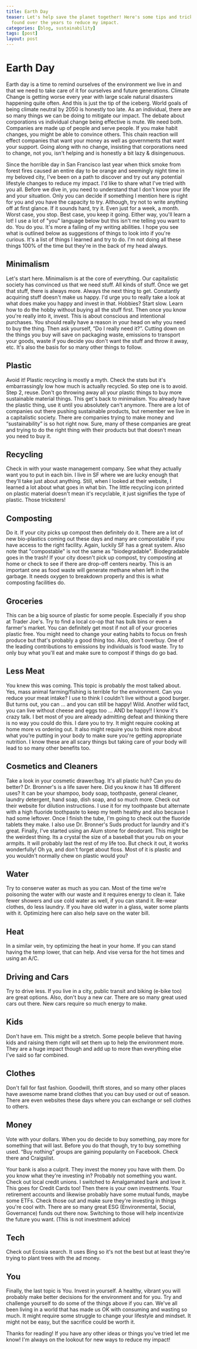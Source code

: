 ```yaml
---
title: Earth Day
teaser: Let's help save the planet together! Here's some tips and tricks I've
  found over the years to reduce my impact.
categories: [blog, sustainability]
tags: [post]
layout: post
---
```


# Earth Day

Earth day is a time to remind ourselves of the environment we live in and that
we need to take care of it for ourselves and future generations. Climate Change
is getting worse every year with large scale natural disasters happening quite
often. And this is just the tip of the iceberg. World goals of being climate
neutral by 2050 is honestly too late. As an individual, there are so many things
we can be doing to mitigate our impact. The debate about corporations vs
individual change being effective is mute. We need both. Companies are made up
of people and serve people. If you make habit changes, you might be able to
convince others. This chain reaction will effect companies that want your money
as well as governments that want your support. Going along with no change,
insisting that corporations need to change, not you, isn't helping and is
honestly a bit lazy & disingenuous.

Since the horrible day in San Francisco last year when thick smoke from forest
fires caused an entire day to be orange and seemingly night time in my beloved
city, I've been on a path to discover and try out any potential lifestyle
changes to reduce my impact. I'd like to share what I've tried with you all.
Before we dive in, you need to understand that I don't know your life and your
situation. Only you can decide if something I mention here is right for you and
you have the capacity to try. Although, try not to write anything off at first
glance. If it sounds hard, try it. Even just for a week, a month. Worst case,
you stop. Best case, you keep it going. Either way, you'll learn a lot! I use a
lot of "you" language below but this isn't me telling you want to do. You do
you. It's more a failing of my writing abilities. I hope you see what is
outlined below as suggestions of things to look into if you're curious. It's a
list of things I learned and try to do. I'm not doing all these things 100% of
the time but they're in the back of my head always.

## Minimalism

Let's start here. Minimalism is at the core of everything. Our capitalistic
society has convinced us that we need stuff. All kinds of stuff. Once we get
that stuff, there is always more. Always the next thing to get. Constantly
acquiring stuff doesn't make us happy. I'd urge you to really take a look at
what does make you happy and invest in that. Hobbies? Start slow. Learn how to
do the hobby without buying all the stuff first. Then once you know you're
really into it, invest. This is about conscious and intentional purchases. You
should really have a reason in your head on why you need to buy the thing. Then
ask yourself, “Do I really need it?”. Cutting down on the things you buy will
save on packaging waste, emissions to transport your goods, waste if you decide
you don't want the stuff and throw it away, etc. It's also the basis for so many
other things to follow.

## Plastic

Avoid it! Plastic recycling is mostly a myth. Check the stats but it's
embarrassingly low how much is actually recycled. So step one is to avoid. Step
2, reuse. Don't go throwing away all your plastic things to buy more sustainable
material things. This get's back to minimalism. You already have the plastic
thing, use it until you absolutely can't anymore. There are a lot of companies
out there pushing sustainable products, but remember we live in a capitalistic
society. There are companies trying to make money and “sustainability” is so hot
right now. Sure, many of these companies are great and trying to do the right
thing with their products but that doesn't mean you need to buy it.

## Recycling

Check in with your waste management company. See what they actually want you to
put in each bin. I live in SF where we are lucky enough that they'll take just
about anything. Still, when I looked at their website, I learned a lot about
what goes in what bin. The little recycling icon printed on plastic material
doesn't mean it's recyclable, it just signifies the type of plastic. Those
tricksters!

## Composting

Do it. If your city picks up compost then definitely do it. There are a lot of
new bio-plastics coming out these days and many are compostable if you have
access to the right facility. Again, luckily SF has a great system. Also note
that "compostable" is not the same as "biodegradable". Biodegradable goes in the
trash! If your city doesn't pick up compost, try composting at home or check to
see if there are drop-off centers nearby. This is an important one as food waste
will generate methane when left in the garbage. It needs oxygen to breakdown
properly and this is what composting facilities do.

## Groceries

This can be a big source of plastic for some people. Especially if you shop at
Trader Joe's. Try to find a local co-op that has bulk bins or even a farmer's
market. You can definitely get most if not all of your groceries plastic free.
You might need to change your eating habits to focus on fresh produce but that's
probably a good thing too. Also, don't overbuy. One of the leading contributions
to emissions by individuals is food waste. Try to only buy what you'll eat and
make sure to compost if things do go bad.

## Less Meat

You knew this was coming. This topic is probably the most talked about. Yes,
mass animal farming/fishing is terrible for the environment. Can you reduce your
meat intake? I use to think I couldn't live without a good burger. But turns
out, you can … and you can still be happy! Wild. Another wild fact, you can live
without cheese and eggs too … AND be happy!! I know it's crazy talk. I bet most
of you are already admitting defeat and thinking there is no way you could do
this. I dare you to try. It might require cooking at home more vs ordering out.
It also might require you to think more about what you're putting in your body
to make sure you're getting appropriate nutrition. I know these are all scary
things but taking care of your body will lead to so many other benefits too.

## Cosmetics and Cleaners

Take a look in your cosmetic drawer/bag. It's all plastic huh? Can you do
better? Dr. Bronner's is a life saver here. Did you know it has 18 different
uses? It can be your shampoo, body soap, toothpaste, general cleaner, laundry
detergent, hand soap, dish soap, and so much more. Check out their website for
dilution instructions. I use it for my toothpaste but alternate with a high
fluoride toothpaste to keep my teeth healthy and also because I had some
leftover. Once I finish the tube, I'm going to check out the fluoride tablets
they make. I also use Dr. Bronner's Suds product for laundry and it's great.
Finally, I've started using an Alum stone for deodorant. This might be the
weirdest thing. Its a crystal the size of a baseball that you rub on your
armpits. It will probably last the rest of my life too. But check it out, it
works wonderfully! Oh ya, and don't forget about floss. Most of it is plastic
and you wouldn't normally chew on plastic would you?

## Water

Try to conserve water as much as you can. Most of the time we're poisoning the
water with our waste and it requires energy to clean it. Take fewer showers and
use cold water as well, if you can stand it. Re-wear clothes, do less laundry. If
you have old water in a glass, water some plants with it. Optimizing here can
also help save on the water bill.

## Heat

In a similar vein, try optimizing the heat in your home. If you can stand having
the temp lower, that can help. And vise versa for the hot times and using an
A/C.

## Driving and Cars

Try to drive less. If you live in a city, public transit and biking (e-bike too)
are great options. Also, don't buy a new car. There are so many great used cars
out there. New cars require so much energy to make.

## Kids

Don't have em. This might be a stretch. Some people believe that having kids and
raising them right will set them up to help the environment more. They are a
huge impact though and add up to more than everything else I've said so far
combined.

## Clothes

Don't fall for fast fashion. Goodwill, thrift stores, and so many other places
have awesome name brand clothes that you can buy used or out of season. There
are even websites these days where you can exchange or sell clothes to others.

## Money

Vote with your dollars. When you do decide to buy something, pay more for
something that will last. Before you do that though, try to buy something used.
“Buy nothing” groups are gaining popularity on Facebook. Check there and
Craigslist.

Your bank is also a culprit. They invest the money you have with them. Do you
know what they're investing in? Probably not something you want. Check out local
credit unions. I switched to Amalgamated bank and love it. This goes for Credit
Cards too! Then there is your own investments. Your retirement accounts and
likewise probably have some mutual funds, maybe some ETFs. Check those out and
make sure they're investing in things you're cool with. There are so many great
ESG (Environmental, Social, Governance) funds out there now. Switching to those
will help incentivize the future you want. (This is not investment advice)

## Tech

Check out Ecosia search. It uses Bing so it's not the best but at least they're
trying to plant trees with the ad money.

## You

Finally, the last topic is You. Invest in yourself. A healthy, vibrant you will
probably make better decisions for the environment and for you. Try and
challenge yourself to do some of the things above if you can. We've all been
living in a world that has made us OK with consuming and wasting so much. It
might require some struggle to change your lifestyle and mindset. It might not
be easy, but the sacrifice could be worth it.

Thanks for reading! If you have any other ideas or things you've tried let me
know! I'm always on the lookout for new ways to reduce my impact!
